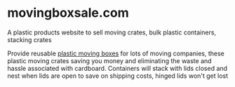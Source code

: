 # movingboxsale.com
A plastic products website to sell moving crates, bulk plastic containers, stacking crates

Provide reusable [plastic moving boxes](https://www.movingboxsale.com/) for lots of moving companies, these plastic moving crates saving you money and eliminating the waste and hassle associated with cardboard.
Containers will stack with lids closed and nest when lids are open to save on shipping costs, hinged lids won't get lost
